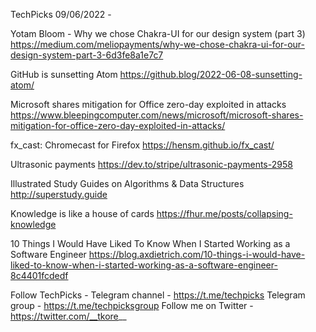 TechPicks 09/06/2022 -

Yotam Bloom - Why we chose Chakra-UI for our design system (part 3)
https://medium.com/meliopayments/why-we-chose-chakra-ui-for-our-design-system-part-3-6d3fe8a1e7c7

GitHub is sunsetting Atom
https://github.blog/2022-06-08-sunsetting-atom/

Microsoft shares mitigation for Office zero-day exploited in attacks
https://www.bleepingcomputer.com/news/microsoft/microsoft-shares-mitigation-for-office-zero-day-exploited-in-attacks/

fx_cast: Chromecast for Firefox
https://hensm.github.io/fx_cast/

Ultrasonic payments
https://dev.to/stripe/ultrasonic-payments-2958

Illustrated Study Guides on Algorithms & Data Structures
http://superstudy.guide

Knowledge is like a house of cards
https://fhur.me/posts/collapsing-knowledge

10 Things I Would Have Liked To Know When I Started Working as a Software Engineer
https://blog.axdietrich.com/10-things-i-would-have-liked-to-know-when-i-started-working-as-a-software-engineer-8c4401fcdedf

Follow TechPicks -
Telegram channel - https://t.me/techpicks
Telegram group - https://t.me/techpicksgroup
Follow me on Twitter - https://twitter.com/__tkore__